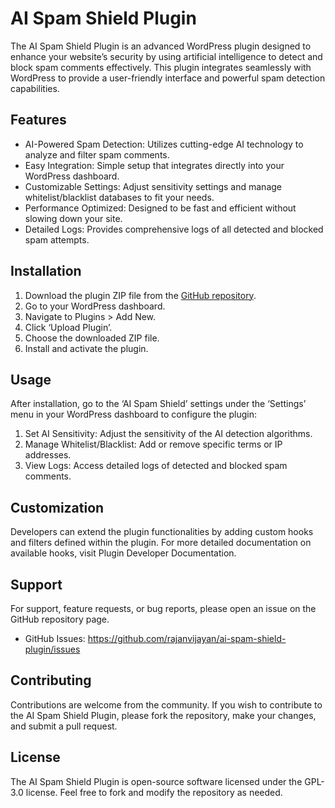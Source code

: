 # AI Spam Shield Plugin

The AI Spam Shield Plugin is an advanced WordPress plugin designed to enhance your website’s security by using artificial intelligence to detect and block spam comments effectively. This plugin integrates seamlessly with WordPress to provide a user-friendly interface and powerful spam detection capabilities.

## Features

- AI-Powered Spam Detection: Utilizes cutting-edge AI technology to analyze and filter spam comments.
- Easy Integration: Simple setup that integrates directly into your WordPress dashboard.
- Customizable Settings: Adjust sensitivity settings and manage whitelist/blacklist databases to fit your needs.
- Performance Optimized: Designed to be fast and efficient without slowing down your site.
- Detailed Logs: Provides comprehensive logs of all detected and blocked spam attempts.

## Installation 

1. Download the plugin ZIP file from the [GitHub repository](https://github.com/rajanvijayan/ai-spam-shield/releases).
2. Go to your WordPress dashboard.
3. Navigate to Plugins > Add New.
4. Click ‘Upload Plugin’.
5. Choose the downloaded ZIP file.
6. Install and activate the plugin.

## Usage

After installation, go to the ‘AI Spam Shield’ settings under the ‘Settings’ menu in your WordPress dashboard to configure the plugin:
1. Set AI Sensitivity: Adjust the sensitivity of the AI detection algorithms.
2. Manage Whitelist/Blacklist: Add or remove specific terms or IP addresses.
3. View Logs: Access detailed logs of detected and blocked spam comments.

## Customization

Developers can extend the plugin functionalities by adding custom hooks and filters defined within the plugin. For more detailed documentation on available hooks, visit Plugin Developer Documentation.

## Support

For support, feature requests, or bug reports, please open an issue on the GitHub repository page.
- GitHub Issues: https://github.com/rajanvijayan/ai-spam-shield-plugin/issues

## Contributing

Contributions are welcome from the community. If you wish to contribute to the AI Spam Shield Plugin, please fork the repository, make your changes, and submit a pull request.

## License

The AI Spam Shield Plugin is open-source software licensed under the GPL-3.0 license. Feel free to fork and modify the repository as needed.